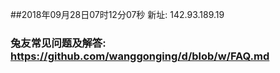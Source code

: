 ##2018年09月28日07时12分07秒 新址: 142.93.189.19
### 兔友常见问题及解答: https://github.com/wanggonging/d/blob/w/FAQ.md
